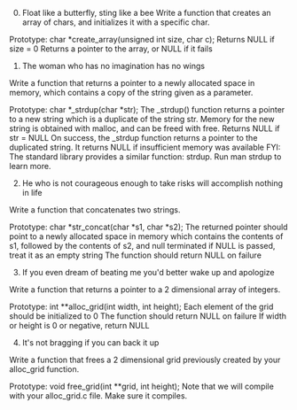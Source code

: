 0. Float like a butterfly, sting like a bee
Write a function that creates an array of chars,
and initializes it with a specific char.

Prototype: char *create_array(unsigned int size, char c);
Returns NULL if size = 0
Returns a pointer to the array, or NULL if it fails

1. The woman who has no imagination has no wings

Write a function that returns a pointer to a newly allocated space in memory,
which contains a copy of the string given as a parameter.

Prototype: char *_strdup(char *str);
The _strdup() function returns a pointer to a new string which is a duplicate
of the string str. Memory for the new string is obtained with malloc,
and can be freed with free.
Returns NULL if str = NULL
On success, the _strdup function returns a pointer to the duplicated string.
It returns NULL if insufficient memory was available
FYI: The standard library provides a similar function: strdup.
Run man strdup to learn more.

2. He who is not courageous enough to take risks will accomplish nothing in life

Write a function that concatenates two strings.

Prototype: char *str_concat(char *s1, char *s2);
The returned pointer should point to a newly allocated space in memory
which contains the contents of s1, followed by the contents of s2,
and null terminated
if NULL is passed, treat it as an empty string
The function should return NULL on failure

3. If you even dream of beating me you'd better wake up and apologize

Write a function that returns a pointer to a 2 dimensional array of integers.

Prototype: int **alloc_grid(int width, int height);
Each element of the grid should be initialized to 0
The function should return NULL on failure
If width or height is 0 or negative, return NULL

4. It's not bragging if you can back it up

Write a function that frees a 2 dimensional grid previously created
by your alloc_grid function.

Prototype: void free_grid(int **grid, int height);
Note that we will compile with your alloc_grid.c file. Make sure it compiles.

